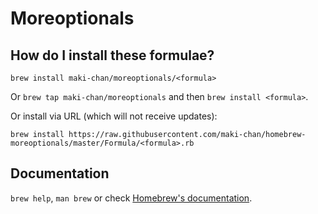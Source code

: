 # Moreoptionals

## How do I install these formulae?
`brew install maki-chan/moreoptionals/<formula>`

Or `brew tap maki-chan/moreoptionals` and then `brew install <formula>`.

Or install via URL (which will not receive updates):

```
brew install https://raw.githubusercontent.com/maki-chan/homebrew-moreoptionals/master/Formula/<formula>.rb
```

## Documentation
`brew help`, `man brew` or check [Homebrew's documentation](https://docs.brew.sh).

